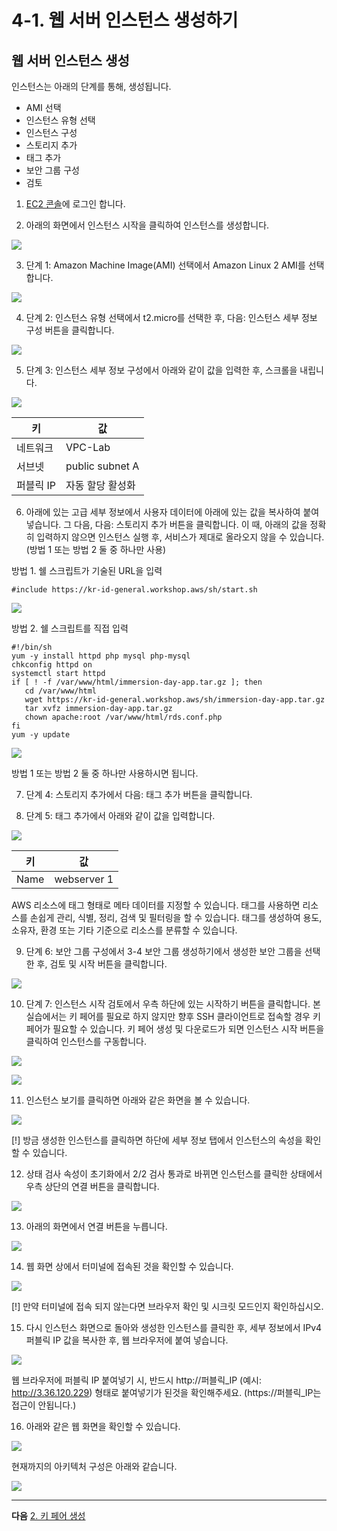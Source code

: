 # 4-1. 웹 서버 인스턴스 생성하기

## 웹 서버 인스턴스 생성
인스턴스는 아래의 단계를 통해, 생성됩니다.

- AMI 선택
- 인스턴스 유형 선택
- 인스턴스 구성
- 스토리지 추가
- 태그 추가
- 보안 그룹 구성
- 검토

1. [EC2 콘솔](https://console.aws.amazon.com/ec2/home?region=ap-northeast-2)에 로그인 합니다.

2. 아래의 화면에서 인스턴스 시작을 클릭하여 인스턴스를 생성합니다.

![](./images/create-ec2-01.png)

3. 단계 1: Amazon Machine Image(AMI) 선택에서 Amazon Linux 2 AMI를 선택합니다.

![](./images/create-ec2-02.png)

4. 단계 2: 인스턴스 유형 선택에서 t2.micro를 선택한 후, 다음: 인스턴스 세부 정보 구성 버튼을 클릭합니다.

![](./images/create-ec2-03.png)

5. 단계 3: 인스턴스 세부 정보 구성에서 아래와 같이 값을 입력한 후, 스크롤을 내립니다.

![](./images/create-ec2-04.png)

키 | 값
-- | --
네트워크 | VPC-Lab
서브넷 | public subnet A
퍼블릭 IP | 자동 할당	활성화

6. 아래에 있는 고급 세부 정보에서 사용자 데이터에 아래에 있는 값을 복사하여 붙여 넣습니다. 그 다음, 다음: 스토리지 추가 버튼을 클릭합니다. 이 때, 아래의 값을 정확히 입력하지 않으면 인스턴스 실행 후, 서비스가 제대로 올라오지 않을 수 있습니다. (방법 1 또는 방법 2 둘 중 하나만 사용)

방법 1. 쉘 스크립트가 기술된 URL을 입력

```
#include https://kr-id-general.workshop.aws/sh/start.sh
```

![](./images/create-ec2-05-v3.png)

방법 2. 쉘 스크립트를 직접 입력

```
#!/bin/sh
yum -y install httpd php mysql php-mysql
chkconfig httpd on
systemctl start httpd
if [ ! -f /var/www/html/immersion-day-app.tar.gz ]; then
   cd /var/www/html
   wget https://kr-id-general.workshop.aws/sh/immersion-day-app.tar.gz
   tar xvfz immersion-day-app.tar.gz
   chown apache:root /var/www/html/rds.conf.php
fi
yum -y update
```

![](./images/create-ec2-05-v5.png)

방법 1 또는 방법 2 둘 중 하나만 사용하시면 됩니다.

7. 단계 4: 스토리지 추가에서 다음: 태그 추가 버튼을 클릭합니다.

8. 단계 5: 태그 추가에서 아래와 같이 값을 입력합니다.

![](./images/create-ec2-06.png)

키 | 값
-- | --
Name | webserver 1

AWS 리소스에 태그 형태로 메타 데이터를 지정할 수 있습니다. 태그를 사용하면 리소스를 손쉽게 관리, 식별, 정리, 검색 및 필터링을 할 수 있습니다. 태그를 생성하여 용도, 소유자, 환경 또는 기타 기준으로 리소스를 분류할 수 있습니다.

9. 단계 6: 보안 그룹 구성에서 3-4 보안 그룹 생성하기에서 생성한 보안 그룹을 선택한 후, 검토 및 시작 버튼을 클릭합니다.

![](./images/create-ec2-07.png)

10. 단계 7: 인스턴스 시작 검토에서 우측 하단에 있는 시작하기 버튼을 클릭합니다. 본 실습에서는 키 페어를 필요로 하지 않지만 향후 SSH 클라이언트로 접속할 경우 키 페어가 필요할 수 있습니다. 키 페어 생성 및 다운로드가 되면 인스턴스 시작 버튼을 클릭하여 인스턴스를 구동합니다.

![](./images/create-ec2-08-v2.png)

![](./images/create-ec2-09.png)

11. 인스턴스 보기를 클릭하면 아래와 같은 화면을 볼 수 있습니다.

![](./images/create-ec2-10.png)

[!] 방금 생성한 인스턴스를 클릭하면 하단에 세부 정보 탭에서 인스턴스의 속성을 확인할 수 있습니다.

12. 상태 검사 속성이 초기화에서 2/2 검사 통과로 바뀌면 인스턴스를 클릭한 상태에서 우측 상단의 연결 버튼을 클릭합니다.

![](./images/create-ec2-11.png)

13. 아래의 화면에서 연결 버튼을 누릅니다.

![](./images/create-ec2-12-v2.png)

14. 웹 화면 상에서 터미널에 접속된 것을 확인할 수 있습니다.

![](./images/create-ec2-13.png)

[!] 만약 터미널에 접속 되지 않는다면 브라우저 확인 및 시크릿 모드인지 확인하십시오.

15. 다시 인스턴스 화면으로 돌아와 생성한 인스턴스를 클릭한 후, 세부 정보에서 IPv4 퍼블릭 IP 값을 복사한 후, 웹 브라우저에 붙여 넣습니다.

![](./images/create-ec2-14.png)

웹 브라우저에 퍼블릭 IP 붙여넣기 시, 반드시 http://퍼블릭_IP (예시: http://3.36.120.229) 형태로 붙여넣기가 된것을 확인해주세요. (https://퍼블릭_IP는 접근이 안됩니다.)

16. 아래와 같은 웹 화면을 확인할 수 있습니다.

![](./images/create-ec2-15-v2.png)

현재까지의 아키텍처 구성은 아래와 같습니다.

![](./images/4-1-architecture.svg)

---

**다음** [2. 키 페어 생성](./1-2.keypair.md)<br>